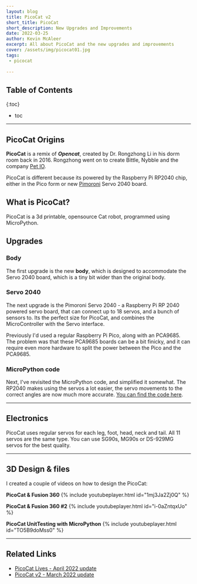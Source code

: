 ```yaml
---
layout: blog
title: PicoCat v2
short_title: PicoCat
short_description: New Upgrades and Improvements
date: 2022-03-25
author: Kevin McAleer
excerpt: All about PicoCat and the new upgrades and improvements
cover: /assets/img/picocat01.jpg
tags:
 - picocat
 
---
```


## Table of Contents

{:toc}
* toc

---

## PicoCat Origins

**PicoCat** is a remix of ***Opencat***, created by Dr. Rongzhong Li in his dorm room back in 2016. Rongzhong went on to create Bittle, Nybble and the company [Pet IO](https://www.petio.com).

PicoCat is different because its powered by the Raspberry Pi RP2040 chip, either in the Pico form or new [Pimoroni](https://www.pimoroni.com) Servo 2040 board.


## What is PicoCat?
PicoCat is a 3d printable, opensource Cat robot, programmed using MicroPython. 

## Upgrades

### Body
The first upgrade is the new **body**, which is designed to accommodate the Servo 2040 board, which is a tiny bit wider than the original body.

### Servo 2040
The next upgrade is the Pimoroni Servo 2040 - a Raspberry Pi RP 2040 powered servo board, that can connect up to 18 servos, and a bunch of sensors to. Its the perfect size for PicoCat, and combines the MicroController with the Servo interface.

Previously I'd used a regular Raspberry Pi Pico, along with an PCA9685. The problem was that these PCA9685 boards can be a bit finicky, and it can require even more hardware to split the power between the Pico and the PCA9685.

### MicroPython code
Next, I've revisited the MicroPython code, and simplified it somewhat. The RP2040 makes using the servos a lot easier, the servo movements to the correct angles are now much more accurate. [You can find the code here](https://www.github.com/kevinmcaleer/picocat).

---

## Electronics
PicoCat uses regular servos for each leg, foot, head, neck and tail. All 11 servos are the same type. You can use SG90s, MG90s or DS-929MG servos for the best quality.

---

## 3D Design & files
I created a couple of videos on how to design the PicoCat:

**PicoCat & Fusion 360**
{% include youtubeplayer.html id="1mj3Ja2Zj0Q" %} 

**PicoCat & Fusion 360 #2**
{% include youtubeplayer.html id="i-0aZntqxUo" %} 

**PicoCat UnitTesting with MicroPython**
{% include youtubeplayer.html id="TO5B9doMss0" %} 

---

## Related Links

* [PicoCat Lives - April 2022 update](/blog/picocat-lives)
* [PicoCat v2 - March 2022 update](/blog/picocat-v2)